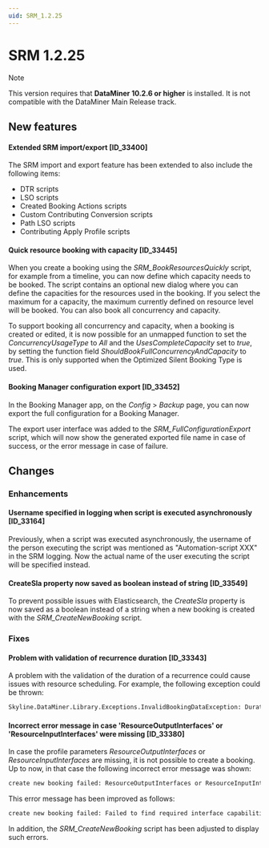 ```yaml
---
uid: SRM_1.2.25
---
```


# SRM 1.2.25

> [!NOTE]
> This version requires that **DataMiner 10.2.6 or higher** is installed. It is not compatible with the DataMiner Main Release track.

## New features

#### Extended SRM import/export \[ID_33400\]

The SRM import and export feature has been extended to also include the following items:

- DTR scripts
- LSO scripts
- Created Booking Actions scripts
- Custom Contributing Conversion scripts
- Path LSO scripts
- Contributing Apply Profile scripts

#### Quick resource booking with capacity \[ID_33445\]

When you create a booking using the *SRM_BookResourcesQuickly* script, for example from a timeline, you can now define which capacity needs to be booked. The script contains an optional new dialog where you can define the capacities for the resources used in the booking. If you select the maximum for a capacity, the maximum currently defined on resource level will be booked. You can also book all concurrency and capacity.

To support booking all concurrency and capacity, when a booking is created or edited, it is now possible for an unmapped function to set the *ConcurrencyUsageType* to *All* and the *UsesCompleteCapacity* set to *true*, by setting the function field *ShouldBookFullConcurrencyAndCapacity* to *true*. This is only supported when the Optimized Silent Booking Type is used.

#### Booking Manager configuration export \[ID_33452\]

In the Booking Manager app, on the *Config* > *Backup* page, you can now export the full configuration for a Booking Manager.

The export user interface was added to the *SRM_FullConfigurationExport* script, which will now show the generated exported file name in case of success, or the error message in case of failure.

## Changes

### Enhancements

#### Username specified in logging when script is executed asynchronously \[ID_33164\]

Previously, when a script was executed asynchronously, the username of the person executing the script was mentioned as "Automation-script XXX" in the SRM logging. Now the actual name of the user executing the script will be specified instead.

#### CreateSla property now saved as boolean instead of string \[ID_33549\]

To prevent possible issues with Elasticsearch, the *CreateSla* property is now saved as a boolean instead of a string when a new booking is created with the *SRM_CreateNewBooking* script.

### Fixes

#### Problem with validation of recurrence duration \[ID_33343\]

A problem with the validation of the duration of a recurrence could cause issues with resource scheduling. For example, the following exception could be thrown:

```txt
Skyline.DataMiner.Library.Exceptions.InvalidBookingDataException: Duration needs to match the difference between EndDate and StartDate
```

#### Incorrect error message in case 'ResourceOutputInterfaces' or 'ResourceInputInterfaces' were missing \[ID_33380\]

In case the profile parameters *ResourceOutputInterfaces* or *ResourceInputInterfaces* are missing, it is not possible to create a booking. Up to now, in that case the following incorrect error message was shown:

```txt
create new booking failed: ResourceOutputInterfaces or ResourceInputInterfaces Please run srm_migrateresourceioproperties.
```

This error message has been improved as follows:

```txt
create new booking failed: Failed to find required interface capabilities because ResourceInputInterfaces or ResourceOutputInterfaces doesn't exist.
```

In addition, the *SRM_CreateNewBooking* script has been adjusted to display such errors.
